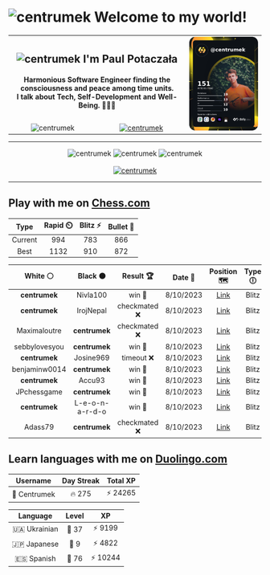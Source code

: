 <h1>
  <img
    src="https://emojis.slackmojis.com/emojis/images/1531849430/4246/blob-sunglasses.gif"
    width="30"
    alt="centrumek"
  />
  Welcome to my world!
</h1>

<table>
  <tbody>
    <tr>
      <td align="center" width="70%" colspan="2">
        <h2>
          <img
            src="https://raw.githubusercontent.com/MartinHeinz/MartinHeinz/master/wave.gif"
            width="30px"
            alt="centrumek"
          />
          I'm Paul Potaczała
        </h2>
        <h4>
          Harmonious Software Engineer finding the consciousness and peace among time units.
          <br/>
          I talk about Tech, Self-Development and Well-Being. 🌿🧘🚀
        </h4>
      </td>
      <td width="30%" rowspan="2">
        <a href="https://app.daily.dev/centrumek">
          <img
            src="./devcard.png"
            alt="centrumek"
          />
        </a>
      </td>
    </tr>
    <tr align="center">
      <td>
        <img
          src="https://komarev.com/ghpvc/?username=centrumek&label=visitors&color=0e75b6&style=flat"
          alt="centrumek"
        >
      </td>
      <td>
        <a href="https://stackoverflow.com/users/14496012/centrumek">
          <img
            src="https://stackoverflow.com/users/flair/14496012.png?theme=dark"
            alt="centrumek"
          >
        </a>
      </td>
    </tr>
  </tbody>
</table>

---
<div align="center">
  <img 
    src="https://github-readme-stats.vercel.app/api?username=centrumek&show_icons=true&count_private=true&theme=dark&hide_border=true&hide=issues,contribs&bg_color=00000000"
    alt="centrumek"
  />
  <img
    src="https://github-readme-stats.vercel.app/api/top-langs/?username=centrumek&layout=compact&hide_border=true&theme=dark&bg_color=00000000&langs_count=6&exclude_repo=air-statistic-app"
    alt="centrumek"
  />
  <img 
    src="https://github-readme-streak-stats.herokuapp.com?user=centrumek&theme=dark&hide_border=true&background=FFFFFF00"
    alt="centrumek"
  />
  <br/>
  <br/>
  <a href="https://www.buymeacoffee.com/centrumek">
    <img
      src="https://cdn.buymeacoffee.com/buttons/v2/default-orange.png"
      height="50"
      width="210"
      alt="centrumek"
    />
  </a>
</div>

---

## Play with me on [Chess.com](https://www.chess.com/member/centrumek)

<div align="center">
<!--START_SECTION:chessStats-->
<!-- Automatically generated with https://github.com/Balastrong/chess-stats-action -->

| Type | Rapid ⏲️ | Blitz ⚡ | Bullet 🔫 |
|:---:|:---:|:---:|:---:|
| Current | 994 | 783 | 866 |
| Best | 1132 | 910 | 872 |

| White ⚪ | Black ⚫ | Result 🏆 | Date 📅 | Position 🗺️ | Type 🕕 |
|:---:|:---:|:---:|:---:|:---:|:---:|
| **centrumek** | Nivla100 | win 🥇 | 8/10/2023 | <a href="http://www.ee.unb.ca/cgi-bin/tervo/fen.pl?select=2R5/5kpp/p4p2/3K4/3B1P2/8/r7/8 b - -">Link</a> | Blitz |
| **centrumek** | IrojNepal | checkmated ❌ | 8/10/2023 | <a href="http://www.ee.unb.ca/cgi-bin/tervo/fen.pl?select=r4k1r/ppp2ppp/4pn2/8/3Pq2N/5KR1/P2Q1P1P/8 w - -">Link</a> | Blitz |
| Maximaloutre | **centrumek** | checkmated ❌ | 8/10/2023 | <a href="http://www.ee.unb.ca/cgi-bin/tervo/fen.pl?select=3Q4/1k1Q4/p3p3/Pp3p2/1P1ppP2/2P1P3/8/2K5 b - -">Link</a> | Blitz |
| sebbylovesyou | **centrumek** | win 🥇 | 8/10/2023 | <a href="http://www.ee.unb.ca/cgi-bin/tervo/fen.pl?select=8/8/8/8/p1p5/2k5/P5r1/2K4q w - -">Link</a> | Blitz |
| **centrumek** | Josine969 | timeout ❌ | 8/10/2023 | <a href="http://www.ee.unb.ca/cgi-bin/tervo/fen.pl?select=8/8/8/8/7K/4k3/8/5rq1 w - -">Link</a> | Blitz |
| benjaminw0014 | **centrumek** | win 🥇 | 8/10/2023 | <a href="http://www.ee.unb.ca/cgi-bin/tervo/fen.pl?select=8/4bp2/b5p1/6k1/p5n1/8/K7/8 w - -">Link</a> | Blitz |
| **centrumek** | Accu93 | win 🥇 | 8/10/2023 | <a href="http://www.ee.unb.ca/cgi-bin/tervo/fen.pl?select=r3kqQ1/ppp4p/1b6/5bp1/8/2P5/PP2P1PP/RN2KB1R w KQq -">Link</a> | Blitz |
| JPchessgame | **centrumek** | win 🥇 | 8/10/2023 | <a href="http://www.ee.unb.ca/cgi-bin/tervo/fen.pl?select=8/1K6/3p4/3k4/8/4b3/2r5/8 w - -">Link</a> | Blitz |
| **centrumek** | L-e-o-n-a-r-d-o | win 🥇 | 8/10/2023 | <a href="http://www.ee.unb.ca/cgi-bin/tervo/fen.pl?select=2k3R1/7R/8/8/2B1p3/1P2P3/PKP5/8 b - -">Link</a> | Blitz |
| Adass79 | **centrumek** | checkmated ❌ | 8/10/2023 | <a href="http://www.ee.unb.ca/cgi-bin/tervo/fen.pl?select=r2qk2r/pp3Qb1/3p3p/2p3p1/2P1P1n1/2N3B1/PPP3PP/R4RK1 b kq -">Link</a> | Blitz |

<!--END_SECTION:chessStats-->
</div>

## Learn languages with me on [Duolingo.com](https://www.duolingo.com/profile/Centrumek)

<div align="center">
<!--START_SECTION:duolingoStats-->
<!-- Automatically generated with https://github.com/centrumek/duolingo-readme-stats-->

| Username | Day Streak | Total XP |
|:---:|:---:|:---:|
| 👤 Centrumek | 🔥 275 | ⚡ 24265 |

| Language | Level | XP |
|:---:|:---:|:---:|
| 🇺🇦 Ukrainian | 👑 37 | ⚡ 9199 |
| 🇯🇵 Japanese | 👑 9 | ⚡ 4822 |
| 🇪🇸 Spanish | 👑 76 | ⚡ 10244 |

<!--END_SECTION:duolingoStats-->
</div>
<!--
**centrumek/centrumek** is a ✨ _special_ ✨ repository because its `README.md` (this file) appears on your GitHub profile.

Here are some ideas to get you started:

- 🔭 I’m currently working on ...
- 🌱 I’m currently learning ...
- 👯 I’m looking to collaborate on ...
- 🤔 I’m looking for help with ...
- 💬 Ask me about ...
- 📫 How to reach me: ...
- 😄 Pronouns: ...
- ⚡ Fun fact: ...
-->
